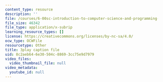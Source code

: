 ```yaml
---
content_type: resource
description: ''
file: /courses/6-00sc-introduction-to-computer-science-and-programming-spring-2011/8c2aeb646e30504c88693cc75e9d7979_hGQw3KJ7i6Q.vtt
file_size: 46342
file_type: application/x-subrip
learning_resource_types: []
license: https://creativecommons.org/licenses/by-nc-sa/4.0/
ocw_type: OCWFile
resourcetype: Other
title: 3play caption file
uid: 8c2aeb64-6e30-504c-8869-3cc75e9d7979
video_files:
  video_thumbnail_file: null
video_metadata:
  youtube_id: null
---
```

